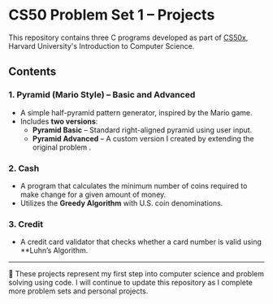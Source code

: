 
# CS50 Problem Set 1 – Projects

This repository contains three  C programs developed as part of [CS50x](https://cs50.harvard.edu/x/), Harvard University's Introduction to Computer Science. 

## Contents

### 1. **Pyramid (Mario Style) – Basic and Advanced**
- A simple half-pyramid pattern generator, inspired by the Mario game.
- Includes **two versions**:
  - **Pyramid Basic** – Standard right-aligned pyramid using user input.
  - **Pyramid Advanced** – A custom version I created by extending the original problem .

### 2. **Cash**
- A program that calculates the minimum number of coins required to make change for a given amount of money.
- Utilizes the **Greedy Algorithm** with U.S. coin denominations.

### 3. **Credit**
- A credit card validator that checks whether a card number is valid using **Luhn’s Algorithm.

---

📌 These projects represent my first step into computer science and problem solving using code. I will continue to update this repository as I complete more problem sets and personal projects.


